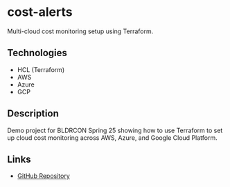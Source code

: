 # cost-alerts

Multi-cloud cost monitoring setup using Terraform.

## Technologies

- HCL (Terraform)
- AWS
- Azure
- GCP

## Description

Demo project for BLDRCON Spring 25 showing how to use Terraform to set up cloud cost monitoring across AWS, Azure, and Google Cloud Platform.

## Links

- [GitHub Repository](https://github.com/bcdady/cost-alerts)
